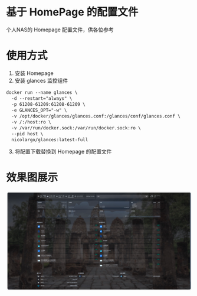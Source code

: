 # 基于 HomePage 的配置文件
个人NAS的 Homepage 配置文件，供各位参考

# 使用方式
1. 安装 Homepage
2. 安装 glances 监控组件
```shell
docker run --name glances \
  -d --restart="always" \
  -p 61208-61209:61208-61209 \
  -e GLANCES_OPT="-w" \
  -v /opt/docker/glances/glances.conf:/glances/conf/glances.conf \
  -v /:/host:ro \
  -v /var/run/docker.sock:/var/run/docker.sock:ro \
  --pid host \
  nicolargo/glances:latest-full
```
3. 将配置下载替换到 Homepage 的配置文件

# 效果图展示
![](./docs/img/img.png)
